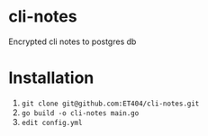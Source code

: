# cli-notes
Encrypted cli notes to postgres db

# Installation
1. `git clone git@github.com:ET404/cli-notes.git`
2. `go build -o cli-notes main.go`
3. `edit config.yml`
